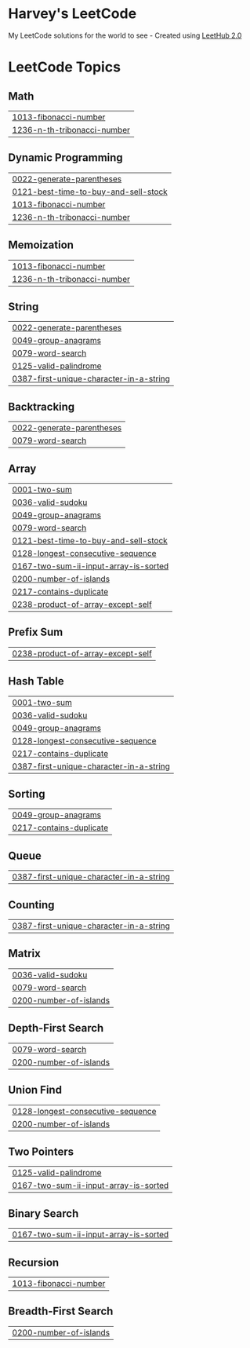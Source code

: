 # Harvey's LeetCode
My LeetCode solutions for the world to see - Created using [LeetHub 2.0](https://github.com/maitreya2954/LeetHub-2.0-Firefox)

<!---LeetCode Topics Start-->
# LeetCode Topics
## Math
|  |
| ------- |
| [1013-fibonacci-number](https://github.com/kurz3m3/Harvey-LeetCode/tree/master/1013-fibonacci-number) |
| [1236-n-th-tribonacci-number](https://github.com/kurz3m3/DS-A/tree/master/1236-n-th-tribonacci-number) |
## Dynamic Programming
|  |
| ------- |
| [0022-generate-parentheses](https://github.com/kurz3m3/DS-A/tree/master/0022-generate-parentheses) |
| [0121-best-time-to-buy-and-sell-stock](https://github.com/kurz3m3/Harvey-LeetCode/tree/master/0121-best-time-to-buy-and-sell-stock) |
| [1013-fibonacci-number](https://github.com/kurz3m3/Harvey-LeetCode/tree/master/1013-fibonacci-number) |
| [1236-n-th-tribonacci-number](https://github.com/kurz3m3/DS-A/tree/master/1236-n-th-tribonacci-number) |
## Memoization
|  |
| ------- |
| [1013-fibonacci-number](https://github.com/kurz3m3/Harvey-LeetCode/tree/master/1013-fibonacci-number) |
| [1236-n-th-tribonacci-number](https://github.com/kurz3m3/DS-A/tree/master/1236-n-th-tribonacci-number) |
## String
|  |
| ------- |
| [0022-generate-parentheses](https://github.com/kurz3m3/DS-A/tree/master/0022-generate-parentheses) |
| [0049-group-anagrams](https://github.com/kurz3m3/Harvey-LeetCode/tree/master/0049-group-anagrams) |
| [0079-word-search](https://github.com/kurz3m3/Harvey-LeetCode/tree/master/0079-word-search) |
| [0125-valid-palindrome](https://github.com/kurz3m3/Harvey-LeetCode/tree/master/0125-valid-palindrome) |
| [0387-first-unique-character-in-a-string](https://github.com/kurz3m3/Harvey-LeetCode/tree/master/0387-first-unique-character-in-a-string) |
## Backtracking
|  |
| ------- |
| [0022-generate-parentheses](https://github.com/kurz3m3/DS-A/tree/master/0022-generate-parentheses) |
| [0079-word-search](https://github.com/kurz3m3/Harvey-LeetCode/tree/master/0079-word-search) |
## Array
|  |
| ------- |
| [0001-two-sum](https://github.com/kurz3m3/Harvey-LeetCode/tree/master/0001-two-sum) |
| [0036-valid-sudoku](https://github.com/kurz3m3/Harvey-LeetCode/tree/master/0036-valid-sudoku) |
| [0049-group-anagrams](https://github.com/kurz3m3/Harvey-LeetCode/tree/master/0049-group-anagrams) |
| [0079-word-search](https://github.com/kurz3m3/Harvey-LeetCode/tree/master/0079-word-search) |
| [0121-best-time-to-buy-and-sell-stock](https://github.com/kurz3m3/Harvey-LeetCode/tree/master/0121-best-time-to-buy-and-sell-stock) |
| [0128-longest-consecutive-sequence](https://github.com/kurz3m3/Harvey-LeetCode/tree/master/0128-longest-consecutive-sequence) |
| [0167-two-sum-ii-input-array-is-sorted](https://github.com/kurz3m3/Harvey-LeetCode/tree/master/0167-two-sum-ii-input-array-is-sorted) |
| [0200-number-of-islands](https://github.com/kurz3m3/Harvey-LeetCode/tree/master/0200-number-of-islands) |
| [0217-contains-duplicate](https://github.com/kurz3m3/Harvey-LeetCode/tree/master/0217-contains-duplicate) |
| [0238-product-of-array-except-self](https://github.com/kurz3m3/Harvey-LeetCode/tree/master/0238-product-of-array-except-self) |
## Prefix Sum
|  |
| ------- |
| [0238-product-of-array-except-self](https://github.com/kurz3m3/Harvey-LeetCode/tree/master/0238-product-of-array-except-self) |
## Hash Table
|  |
| ------- |
| [0001-two-sum](https://github.com/kurz3m3/Harvey-LeetCode/tree/master/0001-two-sum) |
| [0036-valid-sudoku](https://github.com/kurz3m3/Harvey-LeetCode/tree/master/0036-valid-sudoku) |
| [0049-group-anagrams](https://github.com/kurz3m3/Harvey-LeetCode/tree/master/0049-group-anagrams) |
| [0128-longest-consecutive-sequence](https://github.com/kurz3m3/Harvey-LeetCode/tree/master/0128-longest-consecutive-sequence) |
| [0217-contains-duplicate](https://github.com/kurz3m3/Harvey-LeetCode/tree/master/0217-contains-duplicate) |
| [0387-first-unique-character-in-a-string](https://github.com/kurz3m3/Harvey-LeetCode/tree/master/0387-first-unique-character-in-a-string) |
## Sorting
|  |
| ------- |
| [0049-group-anagrams](https://github.com/kurz3m3/Harvey-LeetCode/tree/master/0049-group-anagrams) |
| [0217-contains-duplicate](https://github.com/kurz3m3/Harvey-LeetCode/tree/master/0217-contains-duplicate) |
## Queue
|  |
| ------- |
| [0387-first-unique-character-in-a-string](https://github.com/kurz3m3/Harvey-LeetCode/tree/master/0387-first-unique-character-in-a-string) |
## Counting
|  |
| ------- |
| [0387-first-unique-character-in-a-string](https://github.com/kurz3m3/Harvey-LeetCode/tree/master/0387-first-unique-character-in-a-string) |
## Matrix
|  |
| ------- |
| [0036-valid-sudoku](https://github.com/kurz3m3/Harvey-LeetCode/tree/master/0036-valid-sudoku) |
| [0079-word-search](https://github.com/kurz3m3/Harvey-LeetCode/tree/master/0079-word-search) |
| [0200-number-of-islands](https://github.com/kurz3m3/Harvey-LeetCode/tree/master/0200-number-of-islands) |
## Depth-First Search
|  |
| ------- |
| [0079-word-search](https://github.com/kurz3m3/Harvey-LeetCode/tree/master/0079-word-search) |
| [0200-number-of-islands](https://github.com/kurz3m3/Harvey-LeetCode/tree/master/0200-number-of-islands) |
## Union Find
|  |
| ------- |
| [0128-longest-consecutive-sequence](https://github.com/kurz3m3/Harvey-LeetCode/tree/master/0128-longest-consecutive-sequence) |
| [0200-number-of-islands](https://github.com/kurz3m3/Harvey-LeetCode/tree/master/0200-number-of-islands) |
## Two Pointers
|  |
| ------- |
| [0125-valid-palindrome](https://github.com/kurz3m3/Harvey-LeetCode/tree/master/0125-valid-palindrome) |
| [0167-two-sum-ii-input-array-is-sorted](https://github.com/kurz3m3/Harvey-LeetCode/tree/master/0167-two-sum-ii-input-array-is-sorted) |
## Binary Search
|  |
| ------- |
| [0167-two-sum-ii-input-array-is-sorted](https://github.com/kurz3m3/Harvey-LeetCode/tree/master/0167-two-sum-ii-input-array-is-sorted) |
## Recursion
|  |
| ------- |
| [1013-fibonacci-number](https://github.com/kurz3m3/Harvey-LeetCode/tree/master/1013-fibonacci-number) |
## Breadth-First Search
|  |
| ------- |
| [0200-number-of-islands](https://github.com/kurz3m3/Harvey-LeetCode/tree/master/0200-number-of-islands) |
<!---LeetCode Topics End-->
